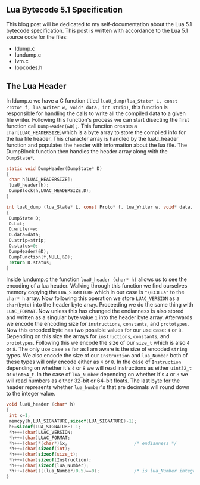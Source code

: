 ## Lua Bytecode 5.1 Specification

This blog post will be dedicated to my self-documentation about the Lua 5.1 bytecode specification. This post is written with accordance to the Lua 5.1 source code for the files:
- ldump.c
- lundump.c
- lvm.c
- lopcodes.h

## The Lua Header

In ldump.c we have a C function titled ``luaU_dump(lua_State* L, const Proto* f, lua_Writer w, void* data, int strip)``, this function is responsible for handling the calls to write all the compiled data to a given file writer. Following this function's process we can start disecting the first function call ``DumpHeader(&D);``. This function creates a ``char[LUAC_HEADERSIZE]``which is a byte array to store the compiled info for the lua file header. This character array is handled by the luaU_header function and populates the header with information about the lua file. The DumpBlock function then handles the header array along with the ``DumpState*``. 
```C
static void DumpHeader(DumpState* D)
{
 char h[LUAC_HEADERSIZE];
 luaU_header(h);
 DumpBlock(h,LUAC_HEADERSIZE,D);
}

int luaU_dump (lua_State* L, const Proto* f, lua_Writer w, void* data, int strip)
{
 DumpState D;
 D.L=L;
 D.writer=w;
 D.data=data;
 D.strip=strip;
 D.status=0;
 DumpHeader(&D);
 DumpFunction(f,NULL,&D);
 return D.status;
}
```

Inside lundump.c the function ``luaU_header (char* h)`` allows us to see the encoding of a lua header. Walking through this function we find ourselves memory copying the ``LUA_SIGNATURE`` which in our case is ``"\033Lua"`` to the ``char* h`` array. Now following this operation we store ``LUAC_VERSION`` as a ``char``(``byte``) into the header byte array. Proceeding we do the same thing with ``LUAC_FORMAT``. Now unless this has changed the endianness is also stored and written as a singular byte value `1` into the header byte array. Afterwards we encode the encoding size for ``instructions``, ``constants``, and ``prototypes``. Now this encoded byte has two possible values for our use case: ``4`` or ``8``. Depending on this size the arrays for ``instructions``, ``constants``, and ``prototypes``. Following this we encode the size of our ``size_t`` which is also ``4`` or ``8``. The only use case as far as I am aware is the size of encoded ``string`` types. We also encode the size of our ``Instruction`` and ``lua_Number`` both of these types will only encode either as ``4`` or ``8``. In the case of ``Instruction`` depending on whether it's ``4`` or ``8`` we will read instructions as either ``uint32_t`` or ``uint64_t``. In the case of ``lua_Number`` depending on whether it's ``4`` or ``8`` we will read numbers as either 32-bit or 64-bit floats. The last byte for the header represents whether ``lua_Number``'s that are decimals will round down to the integer value. 
```C
void luaU_header (char* h)
{
 int x=1;
 memcpy(h,LUA_SIGNATURE,sizeof(LUA_SIGNATURE)-1);
 h+=sizeof(LUA_SIGNATURE)-1;
 *h++=(char)LUAC_VERSION;
 *h++=(char)LUAC_FORMAT;
 *h++=(char)*(char*)&x;                         /* endianness */
 *h++=(char)sizeof(int);
 *h++=(char)sizeof(size_t);
 *h++=(char)sizeof(Instruction);
 *h++=(char)sizeof(lua_Number);
 *h++=(char)(((lua_Number)0.5)==0);             /* is lua_Number integral? */
}
```